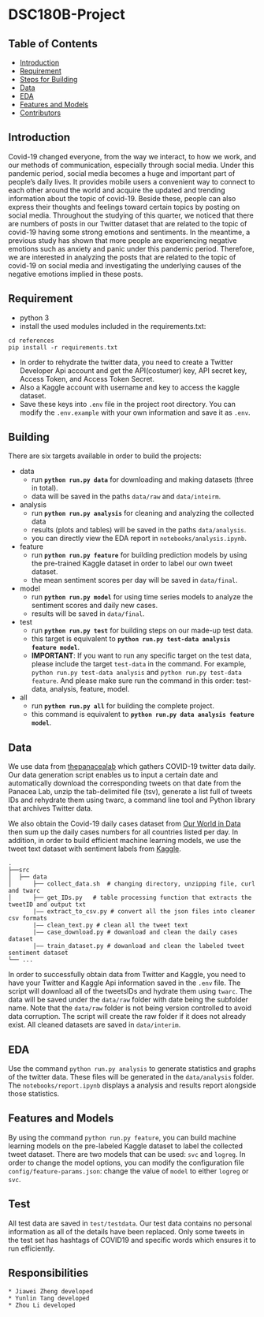 # DSC180B-Project

## Table of Contents

- [Introduction](#introduction)
- [Requirement](#requirement)
- [Steps for Building](#building)
- [Data](#data)
- [EDA](#EDA)
- [Features and Models](#features_and_models)
- [Contributors](#responsibilities)


## Introduction

Covid-19 changed everyone, from the way we interact, to how we work, and our methods of communication, especially through social media. Under this pandemic period, social media becomes a huge and important part of people’s daily lives. It provides mobile users a convenient way to connect to each other around the world and acquire the updated and trending information about the topic of covid-19. Beside these, people can also express their thoughts and feelings toward certain topics by posting on social media. Throughout the studying of this quarter, we noticed that there are numbers of posts in our Twitter dataset that are related to the topic of covid-19 having some strong emotions and sentiments. In the meantime, a previous study has shown that more people are experiencing negative emotions such as anxiety and panic under this pandemic period. Therefore, we are interested in analyzing the posts that are related to the topic of covid-19 on social media and investigating the underlying causes of the negative emotions implied in these posts.


## Requirement

- python 3
- install the used modules included in the requirements.txt:
```
cd references
pip install -r requirements.txt
```
- In order to rehydrate the twitter data, you need to create a Twitter Developer Api account and get the API(costumer) key, API secret key, Access Token, and Access Token Secret.
- Also a Kaggle account with username and key to access the kaggle dataset.
- Save these keys into `.env` file in the project root directory. You can modify the `.env.example` with your own information and save it as `.env`.


## Building

There are six targets available in order to build the projects:
* data
    - run **`python run.py data`** for downloading and making datasets (three in total).
    - data will be saved in the paths `data/raw` and `data/inteirm`.
* analysis
    - run **`python run.py analysis`** for cleaning and analyzing the collected data
    - results (plots and tables) will be saved in the paths `data/analysis`.
    - you can directly view the EDA report in `notebooks/analysis.ipynb`.
* feature
    - run **`python run.py feature`** for building prediction models by using the pre-trained Kaggle dataset in order to label our own tweet dataset.
    - the mean sentiment scores per day will be saved in `data/final`.
* model
    - run **`python run.py model`** for using time series models to analyze the sentiment scores and daily new cases.
    - results will be saved in `data/final`.
* test
    - run **`python run.py test`** for building steps on our made-up test data.
    - this target is equivalent to **`python run.py test-data analysis feature model`**.
    - **IMPORTANT**: If you want to run any specific target on the test data, please include the target `test-data` in the command. For example, `python run.py test-data analysis` and `python run.py test-data feature`. And please make sure run the command in this order: test-data, analysis, feature, model.
* all
    - run **`python run.py all`** for building the complete project.
    - this command is equivalent to **`python run.py data analysis feature model`**.


## Data

We use data from [thepanacealab](https://github.com/thepanacealab) which gathers COVID-19 twitter data daily. Our data generation script enables us to input a certain date and automatically download the corresponding tweets on that date from the Panacea Lab, unzip the tab-delimited file (tsv), generate a list full of tweets IDs and rehydrate them using twarc, a command line tool and Python library that archives Twitter data.

We also obtain the Covid-19 daily cases dataset from [Our World in Data](https://github.com/owid/covid-19-data/tree/master/public/data) then sum up the daily cases numbers for all countries listed per day. In addition, in order to build efficient machine learning models, we use the tweet text dataset with sentiment labels from [Kaggle](https://www.kaggle.com/kazanova/sentiment140).

```
.
├──src
│  ├── data              
│      ├── collect_data.sh  # changing directory, unzipping file, curl and twarc
│      ├── get_IDs.py   # table processing function that extracts the tweetID and output txt
       |—— extract_to_csv.py # convert all the json files into cleaner csv formats
       |—— clean_text.py # clean all the tweet text
       |—— case_download.py # dowanload and clean the daily cases dataset 
       |—— train_dataset.py # dowanload and clean the labeled tweet sentiment dataset
└── ...
```

In order to successfully obtain data from Twitter and Kaggle, you need to have your Twitter and Kaggle Api information saved in the `.env` file. The script will download all of the tweetsIDs and hydrate them using `twarc`. The data will be saved under the `data/raw` folder with date being the subfolder name. Note that the `data/raw` folder is not being version controlled to avoid data corruption. The script will create the raw folder if it does not already exist. All cleaned datasets are saved in `data/interim`.


## EDA

Use the command `python run.py analysis` to generate statistics and graphs of the twitter data. These files will be generated in the `data/analysis` folder. The `notebooks/report.ipynb` displays a analysis and results report alongside those statistics.


## Features and Models

By using the command `python run.py feature`, you can build machine learning models on the pre-labeled Kaggle dataset to label the collected tweet dataset. There are two models that can be used: `svc` and `logreg`. In order to change the model options, you can modify the configuration file `config/feature-params.json`: change the value of `model` to either `logreg` or `svc`.


## Test

All test data are saved in `test/testdata`. Our test data contains no personal information as all of the details have been replaced. Only some tweets in the test set has hashtags of COVID19 and specific words which ensures it to run efficiently.


## Responsibilities
```
* Jiawei Zheng developed
* Yunlin Tang developed
* Zhou Li developed
```
